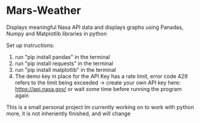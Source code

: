 # Mars-Weather

Displays meaningful Nasa API data and displays graphs using Panadas, Numpy and Matplotlib libraries in python

Set up instructions: 
1. run "pip install pandas" in the terminal
2. run "pip install requests" in the terminal
3. run "pip install matplotlib" in the terminal
4. The demo key in place for the API Key has a rate limit, error code 429 refers to the limit being exceeded -> create your own API key here: https://api.nasa.gov/ 
   or wait some time before running the program again

This is a small personal project Im currently working on to work with python more, it is not inheriently finished, and will change
